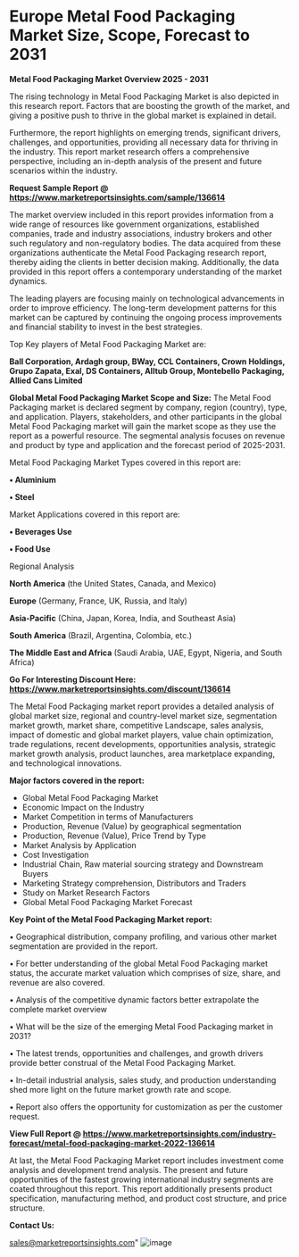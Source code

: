 # Europe Metal Food Packaging Market Size, Scope, Forecast to 2031

<Strong> Metal Food Packaging Market Overview 2025 - 2031</strong>

The rising technology in Metal Food Packaging Market is also depicted in this research report. Factors that are boosting the growth of the market, and giving a positive push to thrive in the global market is explained in detail.

Furthermore, the report highlights on emerging trends, significant drivers, challenges, and opportunities, providing all necessary data for thriving in the industry. This report market research offers a comprehensive perspective, including an in-depth analysis of the present and future scenarios within the industry.

<strong>Request Sample Report @ <a href=https://www.marketreportsinsights.com/sample/136614>https://www.marketreportsinsights.com/sample/136614</a></strong>

The market overview included in this report provides information from a wide range of resources like government organizations, established companies, trade and industry associations, industry brokers and other such regulatory and non-regulatory bodies. The data acquired from these organizations authenticate the Metal Food Packaging research report, thereby aiding the clients in better decision making. Additionally, the data provided in this report offers a contemporary understanding of the market dynamics.

The leading players are focusing mainly on technological advancements in order to improve efficiency. The long-term development patterns for this market can be captured by continuing the ongoing process improvements and financial stability to invest in the best strategies.

Top Key players of Metal Food Packaging Market are:

<strong>Ball Corporation, Ardagh group, BWay, CCL Containers, Crown Holdings, Grupo Zapata, Exal, DS Containers, Alltub Group, Montebello Packaging, Allied Cans Limited</strong>

<strong><b>Global Metal Food Packaging Market Scope and Size:</b></strong>
The Metal Food Packaging market is declared segment by company, region (country), type, and application. Players, stakeholders, and other participants in the global Metal Food Packaging market will gain the market scope as they use the report as a powerful resource. The segmental analysis focuses on revenue and product by type and application and the forecast period of 2025-2031.

Metal Food Packaging Market Types covered in this report are:

<strong>• Aluminium

• Steel</strong>

Market Applications covered in this report are:

<strong>• Beverages Use

• Food Use</strong> 

Regional Analysis

<strong>North America</strong> (the United States, Canada, and Mexico)

<strong>Europe</strong> (Germany, France, UK, Russia, and Italy)

<strong>Asia-Pacific</strong> (China, Japan, Korea, India, and Southeast Asia)

<strong>South America</strong> (Brazil, Argentina, Colombia, etc.)

<strong>The Middle East and Africa</strong> (Saudi Arabia, UAE, Egypt, Nigeria, and South Africa)

<strong>Go For Interesting Discount Here: <a href=https://www.marketreportsinsights.com/discount/136614>https://www.marketreportsinsights.com/discount/136614</a></strong>

The Metal Food Packaging market report provides a detailed analysis of global market size, regional and country-level market size, segmentation market growth, market share, competitive Landscape, sales analysis, impact of domestic and global market players, value chain optimization, trade regulations, recent developments, opportunities analysis, strategic market growth analysis, product launches, area marketplace expanding, and technological innovations.

<strong><b>Major factors covered in the report:</b></strong>
<ul>
  <li>Global Metal Food Packaging Market </li>
  <li>Economic Impact on the Industry</li>
  <li>Market Competition in terms of Manufacturers</li>
  <li>Production, Revenue (Value) by geographical segmentation</li>
  <li>Production, Revenue (Value), Price Trend by Type</li>
  <li>Market Analysis by Application</li>
  <li>Cost Investigation</li>
  <li>Industrial Chain, Raw material sourcing strategy and Downstream Buyers</li>
  <li>Marketing Strategy comprehension, Distributors and Traders</li>
  <li>Study on Market Research Factors</li>
  <li>Global Metal Food Packaging Market Forecast</li>
</ul>

<strong><b>Key Point of the Metal Food Packaging Market report:</b></strong>

• Geographical distribution, company profiling, and various other market segmentation are provided in the report.

• For better understanding of the global Metal Food Packaging market status, the accurate market valuation which comprises of size, share, and revenue are also covered.

• Analysis of the competitive dynamic factors better extrapolate the complete market overview

• What will be the size of the emerging Metal Food Packaging market in 2031?

• The latest trends, opportunities and challenges, and growth drivers provide better construal of the Metal Food Packaging Market.

• In-detail industrial analysis, sales study, and production understanding shed more light on the future market growth rate and scope.

• Report also offers the opportunity for customization as per the customer request.

<strong><b>View Full Report @ <a href=https://www.marketreportsinsights.com/industry-forecast/metal-food-packaging-market-2022-136614>https://www.marketreportsinsights.com/industry-forecast/metal-food-packaging-market-2022-136614</a></b></strong>


At last, the Metal Food Packaging Market report includes investment come analysis and development trend analysis. The present and future opportunities of the fastest growing international industry segments are coated throughout this report. This report additionally presents product specification, manufacturing method, and product cost structure, and price structure.

<strong>Contact Us:</strong>

sales@marketreportsinsights.com"
![image](https://github.com/user-attachments/assets/1266c82d-3849-42a9-98a3-c920572a3017)
